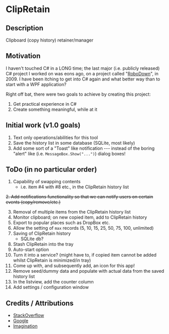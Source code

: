 # ClipRetain
## Description
Clipboard (copy history) retainer/manager

## Motivation
I haven't touched C# in a LONG time; the last major (i.e. publicly released) C# project I worked on was eons ago, on a project called "[RoboDown](https://sourceforge.net/projects/rapiddown/)", in 2009. I have been itching to get into C# again and what better way than to start with a WPF application?
 
Right off bat, there were two goals to achieve by creating this project:
 1. Get practical experience in C#
 2. Create something meaningful, while at it

## Initial work (v1.0 goals)
1. Text only operations/abilities for this tool
2. Save the history list in some database (SQLite, most likely)
3. Add some sort of a "Toast" like notification --- instead of the boring "alert" like (i.e. `MessageBox.Show("...")`) dialog boxes!

## ToDo (in no particular order)
1. Capability of swapping contents
   - i.e. item #4 with #8 etc., in the ClipRetain history list

~~2. Add notifications functionality so that we can notify users on certain events (copy/remove/etc.)~~

3. Removal of multiple items from the ClipRetain history list
4. Monitor clipboard; on new copied item, add to ClipRetain history
5. Export to popular places such as DropBox etc.
6. Allow the setting of `max` records (5, 10, 15, 25, 50, 75, 100, unlimited)
7. Saving of ClipRetain history
   - SQLite db?
8. Stash ClipRetain into the tray
9. Auto-start option
10. Turn it into a service? (might have to, if copied item cannot be added whilst ClipRetain is minimized/in tray)
11. Come up with, and subsequently add, an icon for this app!
12. Remove seed/dummy data and populate with actual data from the saved history list
13. In the listview, add the counter column
14. Add settings / configuration window

## Credits / Attributions
- [StackOverflow](https://stackoverflow.com)
- [Google](https://google.com)
- [Imagination](http://rushikumar.com)
